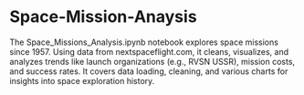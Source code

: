 # Space-Mission-Anaysis
The Space_Missions_Analysis.ipynb notebook explores space missions since 1957. Using data from nextspaceflight.com, it cleans, visualizes, and analyzes trends like launch organizations (e.g., RVSN USSR), mission costs, and success rates. It covers data loading, cleaning, and various charts for insights into space exploration history.
